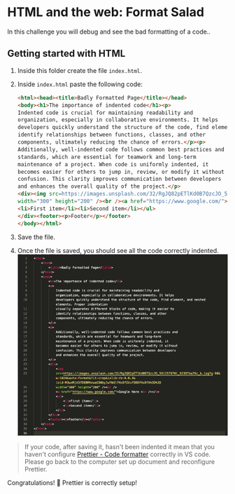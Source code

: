 # HTML and the web: Format Salad

In this challenge you will debug and see the bad formatting of a code..

## Getting started with HTML

1. Inside this folder create the file `index.html`.
2. Inside `index.html` paste the following code:

   ```html
   <html><head><title>Badly Formatted Page</title></head>
   <body><h1>The importance of indented code</h1><p>
   Indented code is crucial for maintaining readability and
   organization, especially in collaborative environments. It helps
   developers quickly understand the structure of the code, find element, and nested elements. Proper indentation visually separates different blocks of code, making it easier to
   identify relationships between functions, classes, and other
   components, ultimately reducing the chance of errors.</p><p>
   Additionally, well-indented code follows common best practices and
   standards, which are essential for teamwork and long-term
   maintenance of a project. When code is uniformly indented, it
   becomes easier for others to jump in, review, or modify it without
   confusion. This clarity improves communication between developers
   and enhances the overall quality of the project.</p>
   <div><img src=https://images.unsplash.com/32/RgJQ82pETlKd0B7QzcJO_5912578701_92397ba76c_b.jpg?q=80&w=1024&auto=format&fit=crop&ixlib=rb-4.0.3&ixid=M3wxMjA3fDB8MHxwaG90by1wYWdlfHx8fGVufDB8fHx8fA%3D%3D
   width="300" height="200" /><br /><a href="https://www.google.com/">Google Here <br /></a><ul>
   <li>First item</li><li>Second item</li></ul>
   </div><footer><p>Footer</p></footer>
   </body></html>
   ```

3. Save the file.
4. Once the file is saved, you should see all the code correctly indented.
   ![Indented](assets/indented-code.png)

> If your code, after saving it, hasn't been indented it mean that you haven't configure [Prettier - Code formatter](https://marketplace.visualstudio.com/items?itemName=esbenp.prettier-vscode) correctly in VS code. Please go back to the computer set up document and reconfigure Prettier.

Congratulations! 🎉 Prettier is correctly setup!
